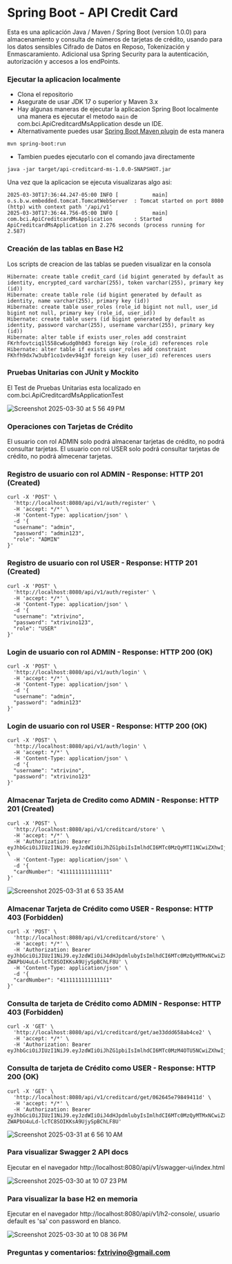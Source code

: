 # Spring Boot - API Credit Card

Esta es una aplicación Java / Maven / Spring Boot (version 1.0.0) para almacenamiento y consulta de números de tarjetas de crédito, usando para los datos sensibles Cifrado de Datos en Reposo, Tokenización y Enmascaramiento. Adicional usa Spring Security para la autenticación, autorización y accesos a los endPoints.

### Ejecutar la aplicacion localmente

* Clona el repositorio
* Asegurate de usar JDK 17 o superior y Maven 3.x
* Hay algunas maneras de ejecutar la aplicacion Spring Boot localmente una manera es ejecutar el metodo `main` de com.bci.ApiCreditcardMsApplication desde un IDE.
* Alternativamente puedes usar [Spring Boot Maven plugin](https://docs.spring.io/spring-boot/docs/current/reference/html/build-tool-plugins-maven-plugin.html) de esta manera

```
mvn spring-boot:run
```

* Tambien puedes ejecutarlo con el comando java directamente
```
java -jar target/api-creditcard-ms-1.0.0-SNAPSHOT.jar
```

Una vez que la aplicacion se ejecuta visualizaras algo asi:

```
2025-03-30T17:36:44.247-05:00 INFO [           main] o.s.b.w.embedded.tomcat.TomcatWebServer  : Tomcat started on port 8080 (http) with context path '/api/v1'
2025-03-30T17:36:44.756-05:00 INFO [           main] com.bci.ApiCreditcardMsApplication       : Started ApiCreditcardMsApplication in 2.276 seconds (process running for 2.587)
```

### Creación de las tablas en Base H2

Los scripts de creacion de las tablas se pueden visualizar en la consola

```
Hibernate: create table credit_card (id bigint generated by default as identity, encrypted_card varchar(255), token varchar(255), primary key (id))
Hibernate: create table role (id bigint generated by default as identity, name varchar(255), primary key (id))
Hibernate: create table user_roles (role_id bigint not null, user_id bigint not null, primary key (role_id, user_id))
Hibernate: create table users (id bigint generated by default as identity, password varchar(255), username varchar(255), primary key (id))
Hibernate: alter table if exists user_roles add constraint FKrhfovtciq1l558cw6udg0h0d3 foreign key (role_id) references role
Hibernate: alter table if exists user_roles add constraint FKhfh9dx7w3ubf1co1vdev94g3f foreign key (user_id) references users
```

### Pruebas Unitarias con JUnit y Mockito

El Test de Pruebas Unitarias esta localizado en com.bci.ApiCreditcardMsApplicationTest

![Screenshot 2025-03-30 at 5 56 49 PM](https://github.com/user-attachments/assets/4b29b315-c5d1-4a9b-9b3c-c64a97e552ff)

### Operaciones con Tarjetas de Crédito

El usuario con rol ADMIN solo podrá almacenar tarjetas de crédito, no podrá consultar tarjetas.
El usuario con rol USER solo podrá consultar tarjetas de crédito, no podrá almecenar tarjetas.


### Registro de usuario con rol ADMIN - Response: HTTP 201 (Created)

```
curl -X 'POST' \
  'http://localhost:8080/api/v1/auth/register' \
  -H 'accept: */*' \
  -H 'Content-Type: application/json' \
  -d '{
  "username": "admin",
  "password": "admin123",
  "role": "ADMIN"
}'
```

### Registro de usuario con rol USER - Response: HTTP 201 (Created)

```
curl -X 'POST' \
  'http://localhost:8080/api/v1/auth/register' \
  -H 'accept: */*' \
  -H 'Content-Type: application/json' \
  -d '{
  "username": "xtrivino",
  "password": "xtrivino123",
  "role": "USER"
}'
```

### Login de usuario con rol ADMIN - Response: HTTP 200 (OK)

```
curl -X 'POST' \
  'http://localhost:8080/api/v1/auth/login' \
  -H 'accept: */*' \
  -H 'Content-Type: application/json' \
  -d '{
  "username": "admin",
  "password": "admin123"
}'
```

### Login de usuario con rol USER - Response: HTTP 200 (OK)

```
curl -X 'POST' \
  'http://localhost:8080/api/v1/auth/login' \
  -H 'accept: */*' \
  -H 'Content-Type: application/json' \
  -d '{
  "username": "xtrivino",
  "password": "xtrivino123"
}'
```

### Almacenar Tarjeta de Credito como ADMIN - Response: HTTP 201 (Created)

```
curl -X 'POST' \
  'http://localhost:8080/api/v1/creditcard/store' \
  -H 'accept: */*' \
  -H 'Authorization: Bearer eyJhbGciOiJIUzI1NiJ9.eyJzdWIiOiJhZG1pbiIsImlhdCI6MTc0MzQyMTI1NCwiZXhwIjoxNzQzNTA3NjU0fQ.INQrjChKCHv7KOoXM6J7nVe_RFG5CpuUCH4GMJrFGOU' \
  -H 'Content-Type: application/json' \
  -d '{
  "cardNumber": "4111111111111111"
}'
```
![Screenshot 2025-03-31 at 6 53 35 AM](https://github.com/user-attachments/assets/424f2fda-b067-4d27-a853-beecb1450114)


### Almacenar Tarjeta de Crédito como USER - Response: HTTP 403 (Forbidden)

```
curl -X 'POST' \
  'http://localhost:8080/api/v1/creditcard/store' \
  -H 'accept: */*' \
  -H 'Authorization: Bearer eyJhbGciOiJIUzI1NiJ9.eyJzdWIiOiJ4dHJpdmlubyIsImlhdCI6MTc0MzQyMTMxNCwiZXhwIjoxNzQzNTA3NzE0fQ.11jJyK-ZWAPbU4uLd-lcTC8SOIKKsA9UjySpBChLF8U' \
  -H 'Content-Type: application/json' \
  -d '{
  "cardNumber": "4111111111111111"
}'
```

### Consulta de tarjeta de Crédito como ADMIN - Response: HTTP 403 (Forbidden)

```
curl -X 'GET' \
  'http://localhost:8080/api/v1/creditcard/get/ae33ddd658ab4ce2' \
  -H 'accept: */*' \
  -H 'Authorization: Bearer eyJhbGciOiJIUzI1NiJ9.eyJzdWIiOiJhZG1pbiIsImlhdCI6MTc0MzM4OTU5NCwiZXhwIjoxNzQzNDc1OTk0fQ.Rz3qM_aJpp0JdUrJS_fQYmuedhRv4ubDzEuB_Z8KqIk'
```

### Consulta de tarjeta de Crédito como USER - Response: HTTP 200 (OK)

```
curl -X 'GET' \
  'http://localhost:8080/api/v1/creditcard/get/062645e79849411d' \
  -H 'accept: */*' \
  -H 'Authorization: Bearer eyJhbGciOiJIUzI1NiJ9.eyJzdWIiOiJ4dHJpdmlubyIsImlhdCI6MTc0MzQyMTMxNCwiZXhwIjoxNzQzNTA3NzE0fQ.11jJyK-ZWAPbU4uLd-lcTC8SOIKKsA9UjySpBChLF8U'
```
![Screenshot 2025-03-31 at 6 56 10 AM](https://github.com/user-attachments/assets/efc8bb9d-76f7-4a87-bc86-e3f0d7e74fd9)


### Para visualizar Swagger 2 API docs

Ejecutar en el navegador http://localhost:8080/api/v1/swagger-ui/index.html

![Screenshot 2025-03-30 at 10 07 23 PM](https://github.com/user-attachments/assets/c5015c98-c486-4ce8-a8c4-4cd3fc36be15)


### Para visualizar la base H2 en memoria

Ejecutar en el navegador http://localhost:8080/api/v1/h2-console/, usuario default es 'sa' con password en blanco.

![Screenshot 2025-03-30 at 10 08 36 PM](https://github.com/user-attachments/assets/5fc0c900-1e3f-477d-bd7f-a4c064843e41)


### Preguntas y comentarios: fxtrivino@gmail.com
